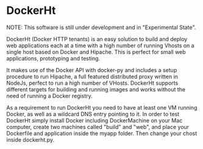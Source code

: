 # DockerHt

NOTE: This software is still under development and in "Experimental State".

DockerHt (Docker HTTP tenants) is an easy solution to build and deploy web applications each at a time with a high number
of running Vhosts on a single host based on Docker and Hipache. This is perfect for small web applications, prototyping and
testing.

It makes use of the Docker API with docker-py and includes a setup procedure to run Hipache, a full featured distributed proxy
written in NodeJs, perfect to run a high number of VHosts. DockerHt supports different targets for building and running images
and works without the need of running a Docker registry.

As a requirement to run DockerHt you need to have at least one VM running Docker, as well as a wildcard DNS entry pointing
to it. In order to test DockerHt simply install Docker including DockerMachine on your Mac computer, create two machines
called "build" and "web", and place your Dockerfile and application inside the myapp folder. Then change your chost inside
dockerht.py.

